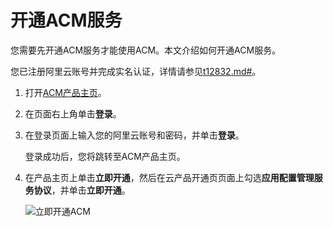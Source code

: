 # 开通ACM服务

您需要先开通ACM服务才能使用ACM。本文介绍如何开通ACM服务。

您已注册阿里云账号并完成实名认证，详情请参见[t12832.md\#]()。

1.  打开[ACM产品主页](https://www.aliyun.com/product/acm)。

2.  在页面右上角单击**登录**。

3.  在登录页面上输入您的阿里云账号和密码，并单击**登录**。

    登录成功后，您将跳转至ACM产品主页。

4.  在产品主页上单击**立即开通**，然后在云产品开通页页面上勾选**应用配置管理服务协议**，并单击**立即开通**。

    ![立即开通ACM](https://static-aliyun-doc.oss-cn-hangzhou.aliyuncs.com/assets/img/zh-CN/1907982951/p128533.png)


